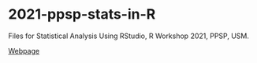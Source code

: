 # 2021-ppsp-stats-in-R
Files for Statistical Analysis Using RStudio, R Workshop 2021, PPSP, USM.

[Webpage](https://healthdata.usm.my:3939/content/249)
